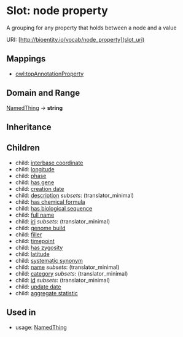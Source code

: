 # Slot: node property


A grouping for any property that holds between a node and a value

URI: [http://bioentity.io/vocab/node_property](slot_uri)
## Mappings

 * [owl:topAnnotationProperty](http://purl.obolibrary.org/obo/owl_topAnnotationProperty)
## Domain and Range

[NamedThing](NamedThing.md) -> **string**
## Inheritance

## Children

 *  child: [interbase coordinate](interbase_coordinate.md)
 *  child: [longitude](longitude.md)
 *  child: [phase](phase.md)
 *  child: [has gene](has_gene.md)
 *  child: [creation date](creation_date.md)
 *  child: [description](description.md) *subsets*: (translator_minimal)
 *  child: [has chemical formula](has_chemical_formula.md)
 *  child: [has biological sequence](has_biological_sequence.md)
 *  child: [full name](full_name.md)
 *  child: [iri](iri.md) *subsets*: (translator_minimal)
 *  child: [genome build](genome_build.md)
 *  child: [filler](filler.md)
 *  child: [timepoint](timepoint.md)
 *  child: [has zygosity](has_zygosity.md)
 *  child: [latitude](latitude.md)
 *  child: [systematic synonym](systematic_synonym.md)
 *  child: [name](name.md) *subsets*: (translator_minimal)
 *  child: [category](category.md) *subsets*: (translator_minimal)
 *  child: [id](id.md) *subsets*: (translator_minimal)
 *  child: [update date](update_date.md)
 *  child: [aggregate statistic](aggregate_statistic.md)
## Used in

 *  usage: [NamedThing](NamedThing.md)
